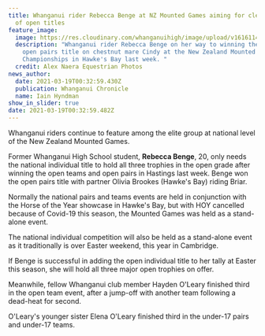 ```yaml
---
title: Whanganui rider Rebecca Benge at NZ Mounted Games aiming for clean sweep
  of open titles
feature_image:
  image: https://res.cloudinary.com/whanganuihigh/image/upload/v1616114034/News/Rebecca_Benge._Chron_19.3.21_photo_Alex_Naera_Equestrian_phtos.jpg
  description: "Whanganui rider Rebecca Benge on her way to winning the national
    open pairs title on chestnut mare Cindy at the New Zealand Mounted Games
    Championships in Hawke's Bay last week. "
  credit: Alex Naera Equestrian Photos
news_author:
  date: 2021-03-19T00:32:59.430Z
  publication: Whanganui Chronicle
  name: Iain Hyndman
show_in_slider: true
date: 2021-03-19T00:32:59.482Z
---
```

Whanganui riders continue to feature among the elite group at national level of the New Zealand Mounted Games.

Former Whanganui High School student, **Rebecca Benge**, 20, only needs the national individual title to hold all three trophies in the open grade after winning the open teams and open pairs in Hastings last week. Benge won the open pairs title with partner Olivia Brookes (Hawke's Bay) riding Briar.

Normally the national pairs and teams events are held in conjunction with the Horse of the Year showcase in Hawke's Bay, but with HOY cancelled because of Covid-19 this season, the Mounted Games was held as a stand-alone event.

The national individual competition will also be held as a stand-alone event as it traditionally is over Easter weekend, this year in Cambridge.

If Benge is successful in adding the open individual title to her tally at Easter this season, she will hold all three major open trophies on offer.

Meanwhile, fellow Whanganui club member Hayden O'Leary finished third in the open team event, after a jump-off with another team following a dead-heat for second.

O'Leary's younger sister Elena O'Leary finished third in the under-17 pairs and under-17 teams.